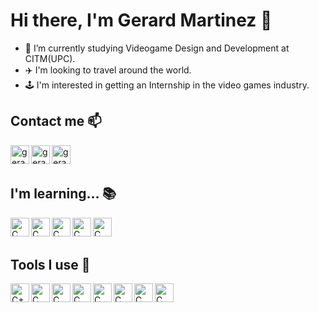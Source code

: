 # Hi there, I'm Gerard Martinez 👋

- 🌱 I’m currently studying Videogame Design and Development at CITM(UPC).
- ✈️ I'm looking to travel around the world.
- 🕹️ I'm interested in getting an Internship in the video games industry.



## Contact me 📫
[<img align="left" alt="gerardmartinez | Instagram" width="30px" src="https://img.icons8.com/color/344/instagram-new.png" />][instagram]
[<img align="left" alt="gerardmartinez | Discord" width="30px" src="https://img.icons8.com/color/344/discord-logo.png" />][discord]
[<img align="left" alt="gerardmartinez | Linkedin" width="30px" src="https://img.icons8.com/color/344/linkedin.png" />][linkedin]


<br>
<br>

## I'm learning... 📚 
<img align="left" alt="C" width="30px" src="https://img.icons8.com/color/344/c-programming.png"/>

<img align="left" alt="C" width="30px" src="https://img.icons8.com/color/344/c-sharp-logo.png"/>

<img align="left" alt="C" width="30px" src="https://img.icons8.com/color/344/c-plus-plus-logo.png"/>

<img align="left" alt="C" width="30px" src="https://img.icons8.com/color/344/flutter.png"/>

<img align="left" alt="C" width="30px" src="https://img.icons8.com/color/344/dart.png"/>


<br>
<br>

## Tools I use 🔧
<img align="left" alt= "C++" width = "30px" src = "https://img.icons8.com/color/344/github--v1.png"/>

<img align="left" alt="C" width="30px" src="https://img.icons8.com/color/344/unity.png"/>

<img align="left" alt="C" width="30px" src="https://img.icons8.com/color/344/visual-studio--v2.png"/>

<img align="left" alt="C" width="30px" src="https://img.icons8.com/color/344/visual-studio-code-2019.png"/>

<img align="left" alt="C" width="30px" src="https://img.icons8.com/color/344/autodesk-maya.png"/>

<img align="left" alt="C" width="30px" src="https://img.icons8.com/color/344/adobe-photoshop--v1.png"/>

<img align="left" alt="C" width="30px" src="https://img.icons8.com/color/344/adobe-illustrator--v1.png"/>

<img align="left" alt="C" width="30px" src="https://img.icons8.com/color/344/adobe-premiere-pro--v1.png"/>



<p>&nbsp;</p>
<p>&nbsp;</p>

[instagram]: https://www.instagram.com/_gerardmtz_/
[discord]: https://discord.com/users/Saturn002#6504
[linkedin]: https://www.linkedin.com/in/gerard-martinez-garcia-04b1b2202/


<!--
**GerardMartinez02/GerardMartinez02** is a ✨ _special_ ✨ repository because its `README.md` (this file) appears on your GitHub profile.

Here are some ideas to get you started:

- 🔭 I’m currently working on ...
- 🌱 I’m currently learning ...
- 👯 I’m looking to collaborate on ...
- 🤔 I’m looking for help with ...
- 💬 Ask me about ...
- 📫 How to reach me: ...
- 😄 Pronouns: ...
- ⚡ Fun fact: ...
-->
